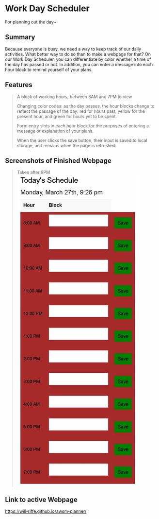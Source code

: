 # Work Day Scheduler
For planning out the day~

## Summary
Because everyone is busy, we need a way to keep track of our daily activities. What better way to do so than to make a webpage for that? On our Work Day Scheduler, you can differentiate by color whether a time of the day has passed or not. In addition, you can enter a message into each hour block to remind yourself of your plans.

## Features
>A block of working hours, between 8AM and 7PM to view
>
>Changing color codes: as the day passes, the hour blocks change to reflect the passage of the day: red for hours past, yellow for the present hour, and green for hours yet to be spent.
>
>Form entry slots in each hour block for the purposes of entering a message or explanation of your plans.
>
>When the user clicks the save button, their input is saved to local storage, and remains when the page is refreshed.

## Screenshots of Finished Webpage
>Taken after 9PM
![Alt Screenshot of finished Webpage](./assets/images/screenshot.jpg)

## Link to active Webpage
https://will-riffe.github.io/awsm-planner/
